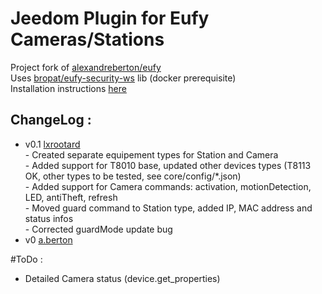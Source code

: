 # Jeedom Plugin for Eufy Cameras/Stations
Project fork of [alexandreberton/eufy](https://github.com/alexandreberton/eufy) 
<br>Uses [bropat/eufy-security-ws](https://github.com/bropat/eufy-security-ws) lib (docker prerequisite) 
<br>Installation instructions [here](https://community.jeedom.com/t/integration-de-materiel-eufy/76603)

## ChangeLog :
* v0.1 [lxrootard](https://github.com/lxrootard) 
<br> - Created separate equipement types for Station and Camera 
<br> - Added support for T8010 base, updated other devices types (T8113 OK, other types to be tested, 
see core/config/*.json)
<br> - Added support for Camera commands: activation, motionDetection, LED, antiTheft, refresh
<br> - Moved guard command to Station type, added IP, MAC address and status infos
<br> - Corrected guardMode update bug
* v0 [a.berton](https://github.com/alexandreberton)

#ToDo :
* Detailed Camera status (device.get_properties)
